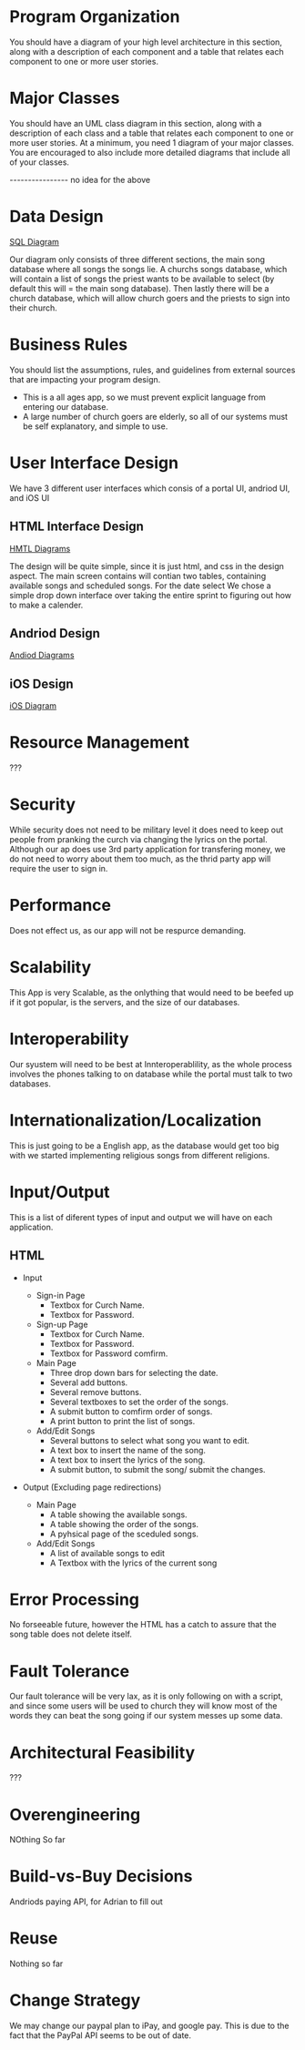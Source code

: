# Program Organization

You should have a diagram of your high level architecture in this section, along with a description of each component and a table that relates each component to one or more user stories.

# Major Classes

You should have an UML class diagram in this section, along with a description of each class and a table that relates each component to one or more user stories. At a minimum, you need 1 diagram of your major classes. You are encouraged to also include more detailed diagrams that include all of your classes. 

---------------- no idea for the above

# Data Design

[SQL Diagram](https://github.com/CallumCoy/Scriptor/blob/Cal's-Branch/Documents/Diagrams/SQL%20Database.md)

Our diagram only consists of three different sections, the main song database where all songs the songs lie.  A churchs songs database, which will contain a list of songs the priest wants to be available to select (by default this will = the main song database).  Then lastly there will be a church database, which will allow church goers and the priests to sign into their church.

# Business Rules

You should list the assumptions, rules, and guidelines from external sources that are impacting your program design.
  - This is a all ages app, so we must prevent explicit language from entering our database.
  - A large number of church goers are elderly, so all of our systems must be self explanatory, and simple to use. 

# User Interface Design

  We have 3 different user interfaces which consis of a portal UI, andriod UI, and iOS UI
  ## HTML Interface Design
  [HMTL Diagrams](https://github.com/CallumCoy/Scriptor/blob/Cal's-Branch/Documents/Diagrams/htmlDiagram.md)
  
  The design will be quite simple, since it is just html, and css in the design aspect.  The main screen contains will contian two tables, containing available songs and scheduled songs.  For the date select We chose a simple drop down interface over taking the entire sprint to figuring out how to make a calender.
  
  ## Andriod Design
  [Andiod Diagrams](https://github.com/CallumCoy/Scriptor/new/Cal's-Branch/Documents/Diagrams)
  
  
  ## iOS Design
  [iOS Diagram](https://github.com/CallumCoy/Scriptor/blob/master/Documents/Diagrams/iOSDiagram.md)
  
# Resource Management

  ???

# Security

  While security does not need to be military level it does need to keep out people from pranking the curch via changing the lyrics on the portal.  Although our ap does use 3rd party application for transfering money, we do not need to worry about them too much, as the thrid party app will require the user to sign in.

# Performance

  Does not effect us, as our app will not be respurce demanding.

# Scalability
  
  This App is very Scalable, as the onlything that would need to be beefed up if it got popular, is the servers, and the size of our databases.
  
# Interoperability

  Our syustem will need to be best at Innteroperablility, as the whole process involves the phones talking to on database while the portal must talk to two databases.

# Internationalization/Localization

  This is just going to be a English app, as the database would get too big with we started implementing religious songs from different religions.

# Input/Output

  This is a list of diferent types of input and output we will have on each application.

  ## HTML
  - Input
    - Sign-in Page
      - Textbox for Curch Name.
      - Textbox for Password.
    - Sign-up Page
      - Textbox for Curch Name.
      - Textbox for Password.
      - Textbox for Password comfirm.
    - Main Page
      - Three drop down bars for selecting the date.
      - Several add buttons.
      - Several remove buttons.
      - Several textboxes to set the order of the songs.
      - A submit button to comfirm order of songs.
      - A print button to print the list of songs.
    - Add/Edit Songs
      - Several buttons to select what song you want to edit.
      - A text box to insert the name of the song.
      - A text box to insert the lyrics of the song.
      - A submit button, to submit the song/ submit the changes.
      
  - Output (Excluding page redirections)
    - Main Page
      - A table showing the available songs.
      - A table showing the order of the songs.
      - A pyhsical page of the sceduled songs.
    - Add/Edit Songs
      - A list of available songs to edit
      - A Textbox with the lyrics of the current song

# Error Processing

  No forseeable future, however the HTML has a catch to assure that the song table does not delete itself. 

# Fault Tolerance

  Our fault tolerance will be very lax, as it is only following on with a script, and since some users will be used to church they will know most of the words they can beat the song going if our system messes up some data.

# Architectural Feasibility

  ???

# Overengineering

  NOthing So far

# Build-vs-Buy Decisions

  Andriods paying API, for Adrian to fill out

# Reuse

  Nothing so far

# Change Strategy

  We may change our paypal plan to iPay, and google pay.  This is due to the fact that the PayPal API seems to be out of date.
